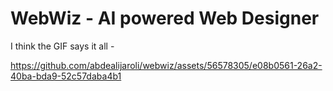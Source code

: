 # WebWiz - AI powered Web Designer
I think the GIF says it all - 

https://github.com/abdealijaroli/webwiz/assets/56578305/e08b0561-26a2-40ba-bda9-52c57daba4b1

